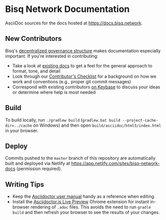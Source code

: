 # Bisq Network Documentation

AsciiDoc sources for the docs hosted at <https://docs.bisq.network>.

## New Contributors

Bisq's [decentralized governance structure][3] makes documentation especially important. If you're interested in contributing:

- Take a look at [existing docs][4] to get a feel for the general approach to format, tone, and detail
- Look through our [Contributor's Checklist][5] for a background on how we work and conventions (e.g., proper git commit messages)
- Correspond with existing contributors [on Keybase][6] to discuss your ideas or determine where help is most needed

## Build

To build locally, run `./gradlew build` (`gradlew.bat build --project-cache-dir=../cache` on Windows) and then open `build/asciidoc/html5/index.html` in your browser.

## Deploy

Commits pushed to the `master` branch of this repository are automatically built and deployed via Netlify at <https://app.netlify.com/sites/bisq-network-docs> (permission required).

## Writing Tips

 - Keep the [Asciidoctor user manual][1] handy as a reference when editing.
 - Install the [Asciidoctor.js Live Preview][2] Chrome extension for instant in-browser rendering of `.adoc` files. This avoids the need to run `gradle build` and then refresh your browser to see the results of your changes.

[1]: https://asciidoctor.org/docs/user-manual
[2]: https://chrome.google.com/webstore/detail/livereload/jnihajbhpnppcggbcgedagnkighmdlei
[3]: https://docs.bisq.network/user-dao-intro.html
[4]: https://docs.bisq.network
[5]: https://docs.bisq.network/contributor-checklist.html
[6]: https://keybase.io/team/bisq
